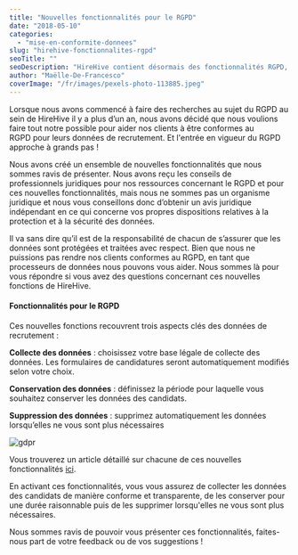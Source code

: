 ```yaml
---
title: "Nouvelles fonctionnalités pour le RGPD"
date: "2018-05-10"
categories:
  - "mise-en-conformite-donnees"
slug: "hirehive-fonctionnalites-rgpd"
seoTitle: ""
seoDescription: "HireHive contient désormais des fonctionnalités RGPD, vous aidant à vous conformer à la nouvelle législation en ce qui concerne vos données de recrutement."
author: "Maëlle-De-Francesco"
coverImage: "/fr/images/pexels-photo-113885.jpeg"
---
```


Lorsque nous avons commencé à faire des recherches au sujet du RGPD au sein de HireHive il y a plus d’un an, nous avons décidé que nous voulions faire tout notre possible pour aider nos clients à être conformes au RGPD pour leurs données de recrutement. Et l'entrée en vigueur du RGPD approche à grands pas !

Nous avons créé un ensemble de nouvelles fonctionnalités que nous sommes ravis de présenter. Nous avons reçu les conseils de professionnels juridiques pour nos ressources concernant le RGPD et pour ces nouvelles fonctionnalités, mais nous ne sommes pas un organisme juridique et nous vous conseillons donc d’obtenir un avis juridique indépendant en ce qui concerne vos propres dispositions relatives à la protection et à la sécurité des données.

Il va sans dire qu’il est de la responsabilité de chacun de s’assurer que les données sont protégées et traitées avec respect. Bien que nous ne puissions pas rendre nos clients conformes au RGPD, en tant que processeurs de données nous pouvons vous aider. Nous sommes là pour vous répondre si vous avez des questions concernant ces nouvelles fonctions de HireHive.

#### Fonctionnalités pour le RGPD

Ces nouvelles fonctions recouvrent trois aspects clés des données de recrutement :

**Collecte des données** : choisissez votre base légale de collecte des données. Les formulaires de candidatures seront automatiquement modifiés selon votre choix.

**Conservation des données** : définissez la période pour laquelle vous souhaitez conserver les données des candidats.

**Suppression des données** : supprimez automatiquement les données lorsqu’elles ne vous sont plus nécessaires

![gdpr](/fr/images/GDPR.jpg)

Vous trouverez un article détaillé sur chacune de ces nouvelles fonctionnalités [ici](https://hirehive.com/support/data-and-support/gdpr-features-hirehive/).

En activant ces fonctionnalités, vous vous assurez de collecter les données des candidats de manière conforme et transparente, de les conserver pour une durée raisonnable puis de les supprimer lorsqu'elles ne vous sont plus nécessaires.

Nous sommes ravis de pouvoir vous présenter ces fonctionnalités, faites-nous part de votre feedback ou de vos suggestions !
